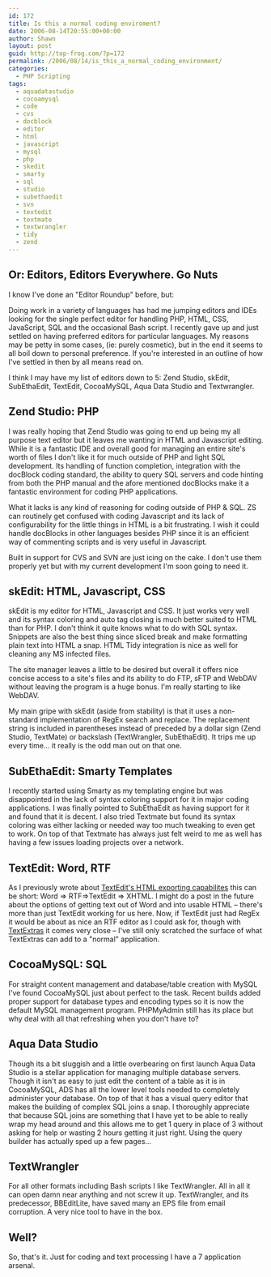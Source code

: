 ```yaml
---
id: 172
title: Is this a normal coding enviroment?
date: 2006-08-14T20:55:00+00:00
author: Shawn
layout: post
guid: http://top-frog.com/?p=172
permalink: /2006/08/14/is_this_a_normal_coding_environment/
categories:
  - PHP Scripting
tags:
  - aquadatastudio
  - cocoamysql
  - code
  - cvs
  - docblock
  - editor
  - html
  - javascript
  - mysql
  - php
  - skedit
  - smarty
  - sql
  - studio
  - subethaedit
  - svn
  - textedit
  - textmate
  - textwrangler
  - tidy
  - zend
---
```

## Or: Editors, Editors Everywhere. Go Nuts

I know I've done an "Editor Roundup" before, but:

Doing work in a variety of languages has had me jumping editors and IDEs looking for the single perfect editor for handling PHP, HTML, CSS, JavaScript, SQL and the occasional Bash script. I recently gave up and just settled on having preferred editors for particular languages. My reasons may be petty in some cases, (ie: purely cosmetic), but in the end it seems to all boil down to personal preference. If you're interested in an outline of how I've settled in then by all means read on.

I think I may have my list of editors down to 5: Zend Studio, skEdit, SubEthaEdit, TextEdit, CocoaMySQL, Aqua Data Studio and Textwrangler.

<!--more-->

## Zend Studio: PHP

I was really hoping that Zend Studio was going to end up being my all purpose text editor but it leaves me wanting in HTML and Javascript editing. While it is a fantastic IDE and overall good for managing an entire site's worth of files I don't like it for much outside of PHP and light SQL development. Its handling of function completion, integration with the docBlock coding standard, the ability to query SQL servers and code hinting from both the PHP manual and the afore mentioned docBlocks make it a fantastic environment for coding PHP applications.

What it lacks is any kind of reasoning for coding outside of PHP & SQL. ZS can routinely get confused with coding Javascript and its lack of configurability for the little things in HTML is a bit frustrating. I wish it could handle docBlocks in other languages besides PHP since it is an efficient way of commenting scripts and is very useful in Javascript.

Built in support for CVS and SVN are just icing on the cake. I don't use them properly yet but with my current development I'm soon going to need it.

## skEdit: HTML, Javascript, CSS

skEdit is my editor for HTML, Javascript and CSS. It just works very well and its syntax coloring and auto tag closing is much better suited to HTML than for PHP. I don't think it quite knows what to do with SQL syntax. Snippets are also the best thing since sliced break and make formatting plain text into HTML a snap. HTML Tidy integration is nice as well for cleaning any MS infected files.

The site manager leaves a little to be desired but overall it offers nice concise access to a site's files and its ability to do FTP, sFTP and WebDAV without leaving the program is a huge bonus. I'm really starting to like WebDAV.

My main gripe with skEdit (aside from stability) is that it uses a non-standard implementation of RegEx search and replace. The replacement string is included in parentheses instead of preceded by a dollar sign (Zend Studio, TextMate) or backslash (TextWrangler, SubEthaEdit). It trips me up every time… it really is the odd man out on that one.

## SubEthaEdit: Smarty Templates

I recently started using Smarty as my templating engine but was disappointed in the lack of syntax coloring support for it in major coding applications. I was finally pointed to SubEthaEdit as having support for it and found that it is decent. I also tried Textmate but found its syntax coloring was either lacking or needed way too much tweaking to even get to work. On top of that Textmate has always just felt weird to me as well has having a few issues loading projects over a network.

## TextEdit: Word, RTF

As I previously wrote about [TextEdit's HTML exporting capabilites](/2005/12/07/html_formatting_with_textedit) this can be short: Word => RTF=>TextEdit => XHTML. I might do a post in the future about the options of getting text out of Word and into usable HTML – there's more than just TextEdit working for us here. Now, if TextEdit just had RegEx it would be about as nice an RTF editor as I could ask for, though with [TextExtras](http://www.lorax.com/FreeStuff/TextExtras.html) it comes very close – I've still only scratched the surface of what TextExtras can add to a "normal" application.

## CocoaMySQL: SQL

For straight content management and database/table creation with MySQL I've found CocoaMySQL just about perfect to the task. Recent builds added proper support for database types and encoding types so it is now the default MySQL management program. PHPMyAdmin still has its place but why deal with all that refreshing when you don't have to?

## Aqua Data Studio

Though its a bit sluggish and a little overbearing on first launch Aqua Data Studio is a stellar application for managing multiple database servers. Though it isn't as easy to just edit the content of a table as it is in CocoaMySQL, ADS has all the lower level tools needed to completely administer your database. On top of that it has a visual query editor that makes the building of complex SQL joins a snap. I thoroughly appreciate that because SQL joins are something that I have yet to be able to really wrap my head around and this allows me to get 1 query in place of 3 without asking for help or wasting 2 hours getting it just right. Using the query builder has actually sped up a few pages…

## TextWrangler

For all other formats including Bash scripts I like TextWrangler. All in all it can open damn near anything and not screw it up. TextWrangler, and its predecessor, BBEditLite, have saved many an EPS file from email corruption. A very nice tool to have in the box.

## Well?

So, that's it. Just for coding and text processing I have a 7 application arsenal.